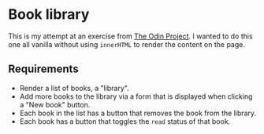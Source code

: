 # Book library
This is my attempt at an exercise from [The Odin Project](https://www.theodinproject.com/). I wanted to do this one all vanilla without using `innerHTML` to render the content on the page.

## Requirements
- Render a list of books, a "library".
- Add more books to the library via a form that is displayed when clicking a "New book" button.
- Each book in the list has a button that removes the book from the library.
- Each book has a button that toggles the `read` status of that book.
